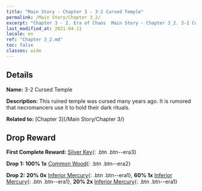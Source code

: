 ```yaml
---
title: "Main Story - Chapter 3 - 3-2 Cursed Temple"
permalink: /Main Story/Chapter 3_2/
excerpt: "Chapter 3 - 2. Era of Chaos  Main Story - Chapter 3_2. 3-2 Cursed Temple"
last_modified_at: 2021-04-11
locale: en
ref: "Chapter 3_2.md"
toc: false
classes: wide
---
```


## Details

 **Name:** 3-2 Cursed Temple

 **Description:** This ruined temple was cursed many years ago. It is rumored that necromancers use it to hold their dark rituals.

 **Related to:** [Chapter 3](/Main Story/Chapter 3/)

## Drop Reward

 **First Complete Reward:** [Silver Key](/Items/con_693/){: .btn .btn--era3}

 **Drop 1:** **100% 1x** [Common Wood](/Items/mat_7/){: .btn .btn--era2}

 **Drop 2:** **20% 0x** [Inferior Mercury](/Items/mat_2/){: .btn .btn--era1}, **60% 1x** [Inferior Mercury](/Items/mat_2/){: .btn .btn--era1}, **20% 2x** [Inferior Mercury](/Items/mat_2/){: .btn .btn--era1}

